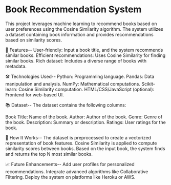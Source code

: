 # Book Recommendation System
This project leverages machine learning to recommend books based on user preferences using the Cosine Similarity algorithm. The system utilizes a dataset containing book information and provides recommendations based on similarity scores.

🚀 Features--
User-friendly: Input a book title, and the system recommends similar books. 
Efficient recommendations: Uses Cosine Similarity for finding similar books. 
Rich dataset: Includes a diverse range of books with metadata. 

🛠️ Technologies Used--
Python: Programming language.
Pandas: Data manipulation and analysis.
NumPy: Mathematical computations.
Scikit-learn: Cosine Similarity computation.
HTML/CSS/JavaScript (optional): Frontend for web-based UI.

📚 Dataset--
The dataset contains the following columns:

Book Title: Name of the book.
Author: Author of the book.
Genre: Genre of the book.
Description: Summary or description.
Ratings: User ratings for the book.

🔄 How It Works--
The dataset is preprocessed to create a vectorized representation of book features.
Cosine Similarity is applied to compute similarity scores between books.
Based on the input book, the system finds and returns the top N most similar books.

📈 Future Enhancements--
Add user profiles for personalized recommendations.
Integrate advanced algorithms like Collaborative Filtering.
Deploy the system on platforms like Heroku or AWS.

